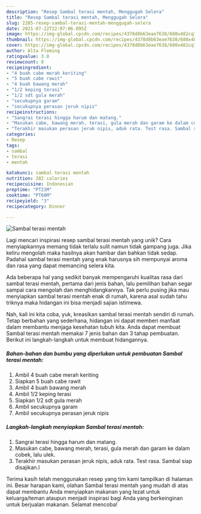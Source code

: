 ```yaml
---
description: "Resep Sambal terasi mentah, Menggugah Selera"
title: "Resep Sambal terasi mentah, Menggugah Selera"
slug: 2285-resep-sambal-terasi-mentah-menggugah-selera
date: 2021-07-22T22:07:06.095Z
image: https://img-global.cpcdn.com/recipes/4378d8b63eae7638/680x482cq70/sambal-terasi-mentah-foto-resep-utama.jpg
thumbnail: https://img-global.cpcdn.com/recipes/4378d8b63eae7638/680x482cq70/sambal-terasi-mentah-foto-resep-utama.jpg
cover: https://img-global.cpcdn.com/recipes/4378d8b63eae7638/680x482cq70/sambal-terasi-mentah-foto-resep-utama.jpg
author: Alta Fleming
ratingvalue: 3.8
reviewcount: 8
recipeingredient:
- "4 buah cabe merah keriting"
- "5 buah cabe rawit"
- "4 buah bawang merah"
- "1/2 keping terasi"
- "1/2 sdt gula merah"
- "secukupnya garam"
- "secukupnya perasan jeruk nipis"
recipeinstructions:
- "Sangrai terasi hingga harum dan matang."
- "Masukan cabe, bawang merah, terasi, gula merah dan garam ke dalam cobek, lalu ulek."
- "Terakhir masukan perasan jeruk nipis, aduk rata. Test rasa. Sambal siap disajikan.l"
categories:
- Resep
tags:
- sambal
- terasi
- mentah

katakunci: sambal terasi mentah 
nutrition: 282 calories
recipecuisine: Indonesian
preptime: "PT23M"
cooktime: "PT60M"
recipeyield: "3"
recipecategory: Dinner

---
```



![Sambal terasi mentah](https://img-global.cpcdn.com/recipes/4378d8b63eae7638/680x482cq70/sambal-terasi-mentah-foto-resep-utama.jpg)

Lagi mencari inspirasi resep sambal terasi mentah yang unik? Cara menyiapkannya memang tidak terlalu sulit namun tidak gampang juga. Jika keliru mengolah maka hasilnya akan hambar dan bahkan tidak sedap. Padahal sambal terasi mentah yang enak harusnya sih mempunyai aroma dan rasa yang dapat memancing selera kita.



Ada beberapa hal yang sedikit banyak mempengaruhi kualitas rasa dari sambal terasi mentah, pertama dari jenis bahan, lalu pemilihan bahan segar sampai cara mengolah dan menghidangkannya. Tak perlu pusing jika mau menyiapkan sambal terasi mentah enak di rumah, karena asal sudah tahu triknya maka hidangan ini bisa menjadi sajian istimewa.


Nah, kali ini kita coba, yuk, kreasikan sambal terasi mentah sendiri di rumah. Tetap berbahan yang sederhana, hidangan ini dapat memberi manfaat dalam membantu menjaga kesehatan tubuh kita. Anda dapat membuat Sambal terasi mentah memakai 7 jenis bahan dan 3 tahap pembuatan. Berikut ini langkah-langkah untuk membuat hidangannya.

<!--inarticleads1-->

##### Bahan-bahan dan bumbu yang diperlukan untuk pembuatan Sambal terasi mentah:

1. Ambil 4 buah cabe merah keriting
1. Siapkan 5 buah cabe rawit
1. Ambil 4 buah bawang merah
1. Ambil 1/2 keping terasi
1. Siapkan 1/2 sdt gula merah
1. Ambil secukupnya garam
1. Ambil secukupnya perasan jeruk nipis




<!--inarticleads2-->

##### Langkah-langkah menyiapkan Sambal terasi mentah:

1. Sangrai terasi hingga harum dan matang.
1. Masukan cabe, bawang merah, terasi, gula merah dan garam ke dalam cobek, lalu ulek.
1. Terakhir masukan perasan jeruk nipis, aduk rata. Test rasa. Sambal siap disajikan.l




Terima kasih telah menggunakan resep yang tim kami tampilkan di halaman ini. Besar harapan kami, olahan Sambal terasi mentah yang mudah di atas dapat membantu Anda menyiapkan makanan yang lezat untuk keluarga/teman ataupun menjadi inspirasi bagi Anda yang berkeinginan untuk berjualan makanan. Selamat mencoba!
